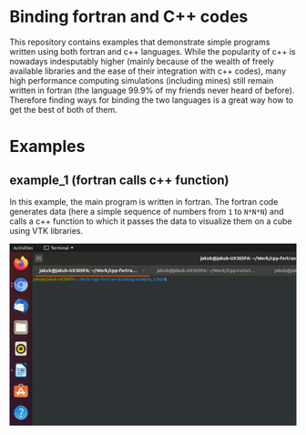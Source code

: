 # Binding fortran and C++ codes

This repository contains examples that demonstrate simple programs written using both fortran and c++ languages. While the popularity of c++ is nowadays indesputably higher (mainly because of the wealth of freely available libraries and the ease of their integration with c++ codes), many high performance computing simulations (including mines) still remain written in fortran (the language 99.9% of my friends never heard of before). Therefore finding ways for binding the two languages is a great way how to get the best of both of them.

# Examples

## example_1 (fortran calls c++ function)
In this example, the main program is written in fortran. The fortran code generates data (here a simple sequence of numbers from `1` to `N*N*N`) and calls a c++ function to which it passes the data to visualize them on a cube using VTK libraries. 

![](figures/example_1.gif)

